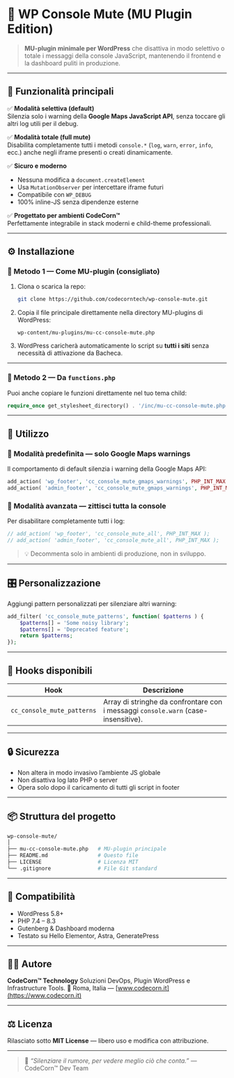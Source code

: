 # 🧩 WP Console Mute (MU Plugin Edition)

> **MU-plugin minimale per WordPress** che disattiva in modo selettivo o totale i messaggi della console JavaScript, mantenendo il frontend e la dashboard puliti in produzione.

---

## 🚀 Funzionalità principali

✅ **Modalità selettiva (default)**  
Silenzia solo i warning della **Google Maps JavaScript API**, senza toccare gli altri log utili per il debug.

✅ **Modalità totale (full mute)**  
Disabilita completamente tutti i metodi `console.*` (`log`, `warn`, `error`, `info`, ecc.) anche negli iframe presenti o creati dinamicamente.

✅ **Sicuro e moderno**

-   Nessuna modifica a `document.createElement`
-   Usa `MutationObserver` per intercettare iframe futuri
-   Compatibile con `WP_DEBUG`
-   100% inline-JS senza dipendenze esterne

✅ **Progettato per ambienti CodeCorn™**  
Perfettamente integrabile in stack moderni e child-theme professionali.

---

## ⚙️ Installazione

### 🔹 Metodo 1 — Come MU-plugin (consigliato)

1. Clona o scarica la repo:
    ```bash
    git clone https://github.com/codecorntech/wp-console-mute.git
    ```


2. Copia il file principale direttamente nella directory MU-plugins di WordPress:

   ```
   wp-content/mu-plugins/mu-cc-console-mute.php
   ```

3. WordPress caricherà automaticamente lo script su **tutti i siti** senza necessità di attivazione da Bacheca.

---

### 🔹 Metodo 2 — Da `functions.php`

Puoi anche copiare le funzioni direttamente nel tuo tema child:

```php
require_once get_stylesheet_directory() . '/inc/mu-cc-console-mute.php';
```

---

## 🧩 Utilizzo

### 🔸 Modalità predefinita — solo Google Maps warnings

Il comportamento di default silenzia i warning della Google Maps API:

```php
add_action( 'wp_footer', 'cc_console_mute_gmaps_warnings', PHP_INT_MAX );
add_action( 'admin_footer', 'cc_console_mute_gmaps_warnings', PHP_INT_MAX );
```

### 🔸 Modalità avanzata — zittisci tutta la console

Per disabilitare completamente tutti i log:

```php
// add_action( 'wp_footer', 'cc_console_mute_all', PHP_INT_MAX );
// add_action( 'admin_footer', 'cc_console_mute_all', PHP_INT_MAX );
```

> 💡 Decommenta solo in ambienti di produzione, non in sviluppo.

---

## 🎛️ Personalizzazione

Aggiungi pattern personalizzati per silenziare altri warning:

```php
add_filter( 'cc_console_mute_patterns', function( $patterns ) {
    $patterns[] = 'Some noisy library';
    $patterns[] = 'Deprecated feature';
    return $patterns;
});
```

---

## 🧠 Hooks disponibili

| Hook                       | Descrizione                                                                        |
| -------------------------- | ---------------------------------------------------------------------------------- |
| `cc_console_mute_patterns` | Array di stringhe da confrontare con i messaggi `console.warn` (case-insensitive). |

---

## 🔒 Sicurezza

* Non altera in modo invasivo l’ambiente JS globale
* Non disattiva log lato PHP o server
* Opera solo dopo il caricamento di tutti gli script in footer

---

## 📦 Struttura del progetto

```bash
wp-console-mute/
│
├── mu-cc-console-mute.php   # MU-plugin principale
├── README.md                # Questo file
├── LICENSE                  # Licenza MIT
└── .gitignore               # File Git standard
```

---

## 🧰 Compatibilità

* WordPress 5.8+
* PHP 7.4 – 8.3
* Gutenberg & Dashboard moderna
* Testato su Hello Elementor, Astra, GeneratePress

---

## 🧑‍💻 Autore

**CodeCorn™ Technology**
Soluzioni DevOps, Plugin WordPress e Infrastructure Tools.
📍 Roma, Italia — [www.codecorn.it](https://www.codecorn.it)

---

## ⚖️ Licenza

Rilasciato sotto **MIT License** — libero uso e modifica con attribuzione.

---

> 💬 *“Silenziare il rumore, per vedere meglio ciò che conta.”*
> — CodeCorn™ Dev Team
